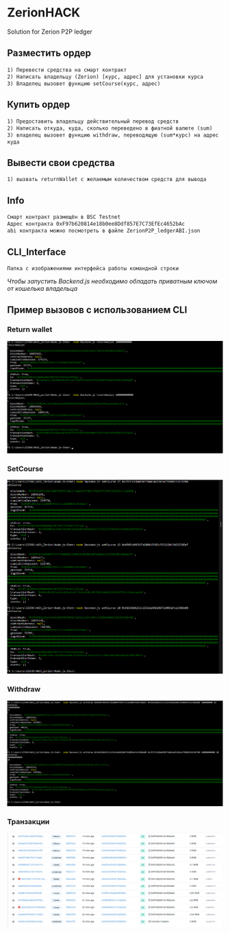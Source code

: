 # ZerionHACK
Solution for Zerion P2P ledger 

## Разместить ордер
    1) Перевести средства на смарт контракт
    2) Написать владельцу (Zerion) [курс, адрес] для установки курса
    3) Владелец вызовет функцию setCourse(курс, адрес)

## Купить ордер
    1) Предоставить владельцу действительный перевод средств
    2) Написать откуда, куда, сколько переведено в фиатной валюте (sum)
    3) владелец вызовет функцию withdraw, переводящую (sum*курс) на адрес куда

## Вывести свои средства
    1) вызвать returnWallet с желаемым количеством средств для вывода

## Info
    Смарт контракт размещён в BSC Testnet
    Адрес контракта 0xF97b620814e18b0ee8Ddf857E7C73EfEc4652bAc
    abi контракта можно посмотреть в файле ZerionP2P_ledgerABI.json

## CLI_Interface
    Папка с изображениями интерфейса работы командной строки

*Чтобы запустить Backend.js необходимо обладать приватным ключом от кошелька владельца*

## Пример вызовов с использованием CLI

### Return wallet
![image](https://github.com/glebzverev/ZerionHACK/blob/main/CLI_interface/returnWallet.png)

### SetCourse
![image](https://github.com/glebzverev/ZerionHACK/blob/main/CLI_interface/setCourse.png)

### Withdraw
![image](https://github.com/glebzverev/ZerionHACK/blob/main/CLI_interface/withdraw.png)

### Транзакции
![image](https://github.com/glebzverev/ZerionHACK/blob/main/CLI_interface/%D0%A2%D1%80%D0%B0%D0%BD%D0%B0%D0%B7%D0%B0%D0%BA%D1%86%D0%B8%D0%B8%20BSC%20Testnet.png)
